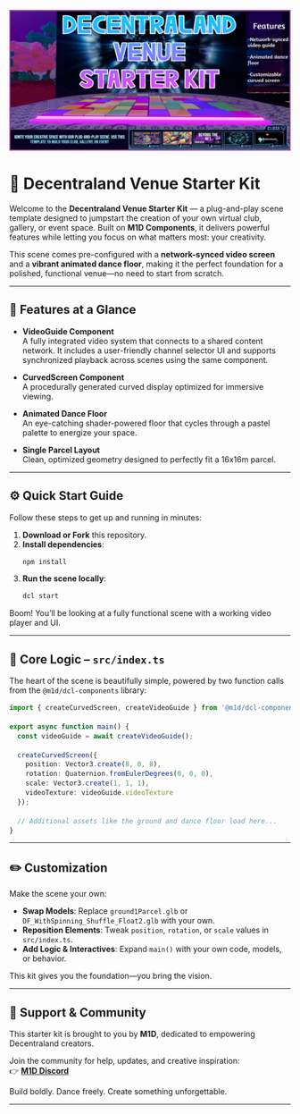 ![Venue Preview](images/scene-thumbnail.png)

# 🎉 Decentraland Venue Starter Kit

Welcome to the **Decentraland Venue Starter Kit** — a plug-and-play scene template designed to jumpstart the creation of your own virtual club, gallery, or event space. Built on **M1D Components**, it delivers powerful features while letting you focus on what matters most: your creativity.

This scene comes pre-configured with a **network-synced video screen** and a **vibrant animated dance floor**, making it the perfect foundation for a polished, functional venue—no need to start from scratch.

---

## 🧩 Features at a Glance

- **VideoGuide Component**  
  A fully integrated video system that connects to a shared content network. It includes a user-friendly channel selector UI and supports synchronized playback across scenes using the same component.

- **CurvedScreen Component**  
  A procedurally generated curved display optimized for immersive viewing.

- **Animated Dance Floor**  
  An eye-catching shader-powered floor that cycles through a pastel palette to energize your space.

- **Single Parcel Layout**  
  Clean, optimized geometry designed to perfectly fit a 16x16m parcel.

---

## ⚙️ Quick Start Guide

Follow these steps to get up and running in minutes:

1. **Download or Fork** this repository.  
2. **Install dependencies**:
   ```bash
   npm install
   ```
3. **Run the scene locally**:
   ```bash
   dcl start
   ```

Boom! You’ll be looking at a fully functional scene with a working video player and UI.

---

## 🧠 Core Logic – `src/index.ts`

The heart of the scene is beautifully simple, powered by two function calls from the `@m1d/dcl-components` library:

```ts
import { createCurvedScreen, createVideoGuide } from '@m1d/dcl-components';

export async function main() {
  const videoGuide = await createVideoGuide();

  createCurvedScreen({
    position: Vector3.create(8, 0, 8),
    rotation: Quaternion.fromEulerDegrees(0, 0, 0),
    scale: Vector3.create(1, 1, 1),
    videoTexture: videoGuide.videoTexture
  });

  // Additional assets like the ground and dance floor load here...
}
```

---

## ✏️ Customization

Make the scene your own:

- **Swap Models**: Replace `ground1Parcel.glb` or `DF_WithSpinning_Shuffle_Float2.glb` with your own.
- **Reposition Elements**: Tweak `position`, `rotation`, or `scale` values in `src/index.ts`.
- **Add Logic & Interactives**: Expand `main()` with your own code, models, or behavior.

This kit gives you the foundation—you bring the vision.

---

## 🤝 Support & Community

This starter kit is brought to you by **M1D**, dedicated to empowering Decentraland creators.

Join the community for help, updates, and creative inspiration:  
👉 **[M1D Discord](https://discord.gg/FnVxT8cVd2)**

Build boldly. Dance freely. Create something unforgettable.  

---
